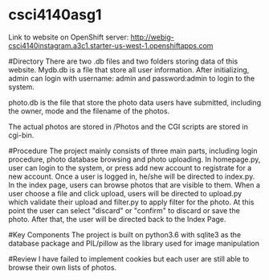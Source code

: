 # csci4140asg1

Link to website on OpenShift server: http://webig-csci4140instagram.a3c1.starter-us-west-1.openshiftapps.com

#Directory
There are two .db files and two folders storing data of this website. Mydb.db is a file that store all user information. After initializing, admin can login with username: admin and password:admin to login to the system.

photo.db is the file that store the photo data users have submitted, including the owner, mode and the filename of the photos.

The actual photos are stored in /Photos and the CGI scripts are stored in cgi-bin.

#Procedure
The project mainly consists of three main parts, including login procedure, photo database browsing and photo uploading. In homepage.py, user can login to the system, or press add new account to registrate for a new account. Once a user is logged in, he/she will be directed to index.py. In the index page, users can browse photos that are visible to them. When a user choose a file and click upload, users will be directed to upload.py which validate their upload and filter.py to apply filter for the photo. At this point the user can select "discard" or "confirm" to discard or save the photo. After that, the user will be directed back to the Index Page.

#Key Components
The project is built on python3.6 with sqlite3 as the database package and PIL/pillow as the library used for image manipulation

#Review
I have failed to implement cookies but each user are still able to browse their own lists of photos.